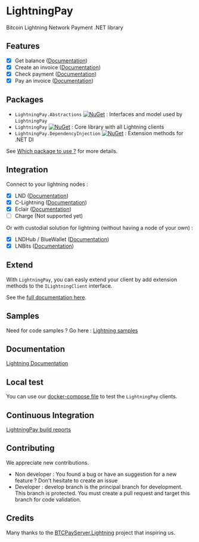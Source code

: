 # LightningPay
Bitcoin Lightning Network Payment .NET library

## Features

- [x] Get balance ([Documentation](documentation/client.md#get-wallet-balance))
- [x] Create an invoice ([Documentation](documentation/client.md#create-an-invoice))
- [x] Check payment ([Documentation](documentation/client.md#check-invoice-payment))
- [x] Pay an invoice ([Documentation](documentation/client.md#pay))

## Packages

- `LightningPay.Abstractions` [![NuGet](https://img.shields.io/nuget/v/LightningPay.Abstractions.svg)](https://www.nuget.org/packages/LightningPay.Abstractions) : Interfaces and model used by `LightningPay` 
- `LightningPay` [![NuGet](https://img.shields.io/nuget/v/LightningPay.svg)](https://www.nuget.org/packages/LightningPay) : Core library with all Lightning clients
- `LightningPay.DependencyInjection` [![NuGet](https://img.shields.io/nuget/v/LightningPay.DependencyInjection.svg)](https://www.nuget.org/packages/LightningPay.DependencyInjection) : Extension methods for .NET DI

See [Which package to use ?](documentation/packages.md) for more details.

## Integration

Connect to your lightning nodes : 

- [x] LND ([Documentation](documentation/client-lnd.md))
- [x] C-Lightning ([Documentation](documentation/client-clightning.md))
- [x] Eclair  ([Documentation](documentation/client-eclair.md))
- [ ] Charge (Not supported yet)

Or with custodial solution for lightning (without having a node  of your own) : 

- [x] LNDHub / BlueWallet ([Documentation](documentation/client-lndhub.md))
- [x] LNBits ([Documentation](documentation/client-lnbits.md))

## Extend

With `LightningPay`, you can easly extend your client by add extension methods to the `ILightningClient` interface.

See the [full documentation here](/documentation/extensions.md).

## Samples

Need for code samples ? Go here : [Lightning samples](samples/)

## Documentation

[Lightning Documentation](documentation/)

## Local test

You can use our [docker-compose file](docker/) to test the `LightningPay` clients.

## Continuous Integration

[LightningPay build reports](https://dev.azure.com/NiawaCorp/LightningPay/_build?definitionId=24)

## Contributing

We appreciate new contributions.

- Non developer : You found a bug or have an suggestion for a new feature ? Don't hesitate to create an issue
- Developer : develop branch is the principal branch for development. This branch is protected. You must create a pull request and target this branch for code validation.

## Credits

Many thanks to the [BTCPayServer.Lightning](https://github.com/btcpayserver/BTCPayServer.Lightning) project that inspiring us.